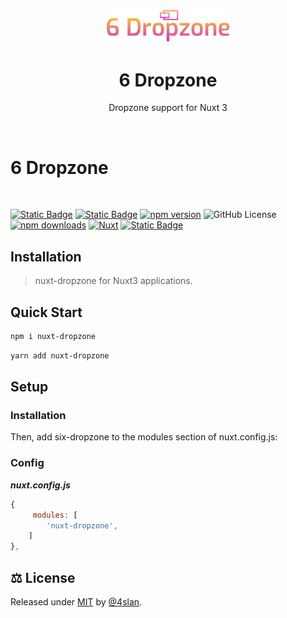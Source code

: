 <div align="center">
<img src=".github/six-dropzone.svg" width="200">
</div>
<h1 align="center"> 6 Dropzone</h1>
    <p align="center">Dropzone support for Nuxt 3</p>
<br>


<h1>6 Dropzone</h1>
<br>

[![Static Badge](https://img.shields.io/badge/NPM:six-dropzone?style=flat-square&colorA=18181B&colorB=28CF8D)](https://www.npmjs.com/package/six-dropzone)
[![Static Badge](https://img.shields.io/badge/GITHUB:six-dropzone?style=flat-square&colorA=18181B&colorB=28CF8D)](https://github.com/4slanK/six-dropzone)
[![npm version](https://img.shields.io/npm/v/six-dropzone/latest.svg?style=flat-square&colorA=18181B&colorB=28CF8D)](https://www.npmjs.com/package/six-dropzone)
![GitHub License][license]
[![npm downloads](https://img.shields.io/npm/dt/six-dropzone.svg?style=flat-square&colorA=18181B&colorB=28CF8D)](https://www.npmjs.com/package/six-dropzone)
[![Nuxt][nuxt-src]][nuxt-href]
[![Static Badge](https://img.shields.io/badge/-%E2%99%A5%20Sponsors-ec5cc6?style=flat-square)](https://github.com/sponsors/4sllan)



## Installation

> nuxt-dropzone for Nuxt3 applications.

## Quick Start

```sh
npm i nuxt-dropzone
```

```sh
yarn add nuxt-dropzone
```

## Setup

### Installation

Then, add six-dropzone to the modules section of nuxt.config.js:

### Config

***nuxt.config.js***

``` js
{
     modules: [
        'nuxt-dropzone',
    ]
},

```

## ⚖️ License

Released under [MIT](/LICENSE) by [@4slan](https://github.com/4sllan).


[license]: https://img.shields.io/github/license/4sllan/six-dropzone?style=flat-square&colorA=18181B&colorB=28CF8D

[nuxt-src]: https://img.shields.io/badge/Nuxt-18181B?logo=nuxt.js

[nuxt-href]: https://nuxt.com
